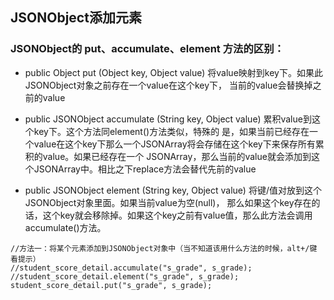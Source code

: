 ## JSONObject添加元素

### JSONObject的 put、accumulate、element 方法的区别：

* public Object put (Object key, Object value) 将value映射到key下。如果此JSONObject对象之前存在一个value在这个key下，
当前的value会替换掉之前的value

* public JSONObject accumulate (String key, Object value) 累积value到这个key下。这个方法同element()方法类似，特殊的
是，如果当前已经存在一个value在这个key下那么一个JSONArray将会存储在这个key下来保存所有累积的value。如果已经存在一个
JSONArray，那么当前的value就会添加到这个JSONArray中。相比之下replace方法会替代先前的value

* public JSONObject element (String key, Object value) 将键/值对放到这个JSONObject对象里面。如果当前value为空(null)，
那么如果这个key存在的话，这个key就会移除掉。如果这个key之前有value值，那么此方法会调用accumulate()方法。

```
//方法一：将某个元素添加到JSONObject对象中（当不知道该用什么方法的时候，alt+/键 看提示）
//student_score_detail.accumulate("s_grade", s_grade);
//student_score_detail.element("s_grade", s_grade);
student_score_detail.put("s_grade", s_grade);
```
